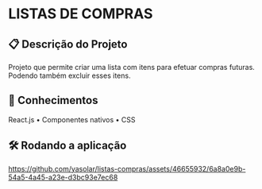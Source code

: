 # LISTAS DE COMPRAS

## 📋 Descrição do Projeto
<p>Projeto que permite criar uma lista com itens para efetuar compras futuras. Podendo também excluir esses itens.</p>


## 🧠 Conhecimentos
<p>
 <a>React.js</a> •
 <a>Componentes nativos</a> •
 <a>CSS</a>
</p>


## 🛠️ Rodando a aplicação
https://github.com/yasolar/listas-compras/assets/46655932/6a8a0e9b-54a5-4a45-a23e-d3bc93e7ec68


